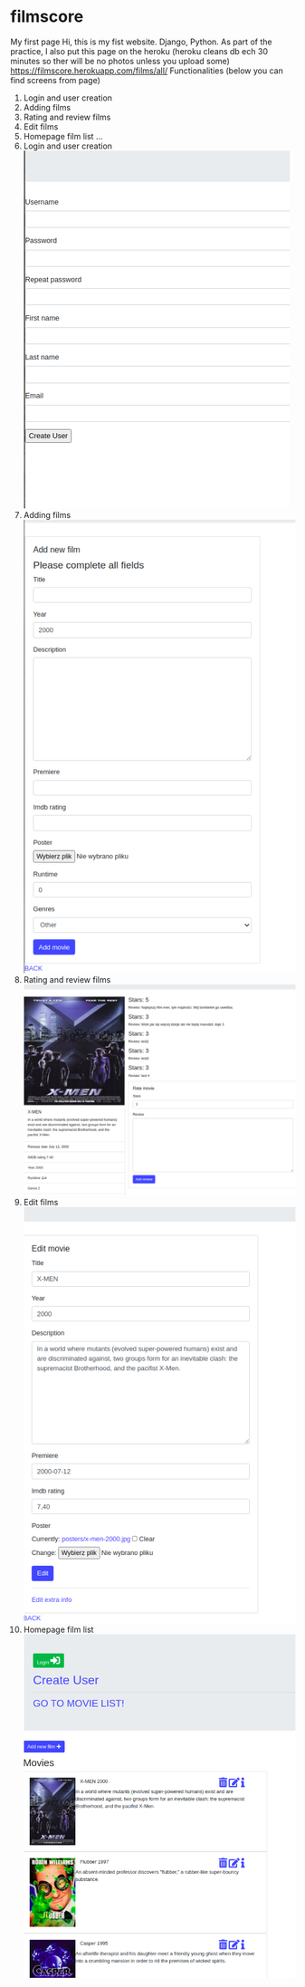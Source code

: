 # filmscore
My first page
Hi, this is my fist website. Django, Python.
As part of the practice, I also put this page on the heroku (heroku cleans db ech 30 minutes so ther will be no photos unless you upload some)
https://filmscore.herokuapp.com/films/all/
Functionalities (below you can find screens from page)
1. Login and user creation
2. Adding films
3. Rating and review films
4. Edit films
5. Homepage film list
...
1. Login and user creation
![](fotordm/usercreate.png)
2. Adding films
![](fotordm/addfilm.png)
3. Rating and review films
![](fotordm/rateandreview.png)
4. Edit films
![](fotordm/editfilm.png)
5. Homepage film list
![](fotordm/homepage.png)

